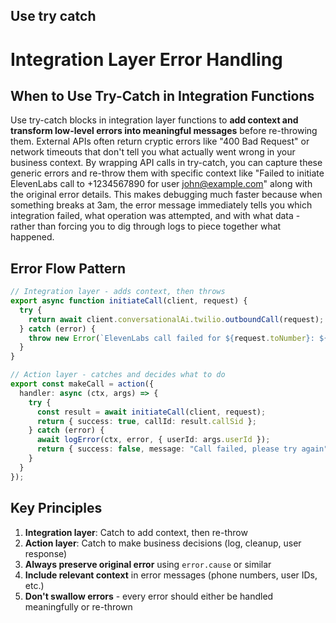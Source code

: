 ## Use try catch 
# Integration Layer Error Handling

## When to Use Try-Catch in Integration Functions

Use try-catch blocks in integration layer functions to **add context and transform low-level errors into meaningful messages** before re-throwing them. External APIs often return cryptic errors like "400 Bad Request" or network timeouts that don't tell you what actually went wrong in your business context. By wrapping API calls in try-catch, you can capture these generic errors and re-throw them with specific context like "Failed to initiate ElevenLabs call to +1234567890 for user john@example.com" along with the original error details. This makes debugging much faster because when something breaks at 3am, the error message immediately tells you which integration failed, what operation was attempted, and with what data - rather than forcing you to dig through logs to piece together what happened.

## Error Flow Pattern

```typescript
// Integration layer - adds context, then throws
export async function initiateCall(client, request) {
  try {
    return await client.conversationalAi.twilio.outboundCall(request);
  } catch (error) {
    throw new Error(`ElevenLabs call failed for ${request.toNumber}: ${error.message}`);
  }
}

// Action layer - catches and decides what to do
export const makeCall = action({
  handler: async (ctx, args) => {
    try {
      const result = await initiateCall(client, request);
      return { success: true, callId: result.callSid };
    } catch (error) {
      await logError(ctx, error, { userId: args.userId });
      return { success: false, message: "Call failed, please try again" };
    }
  }
});
```

## Key Principles

1. **Integration layer**: Catch to add context, then re-throw
2. **Action layer**: Catch to make business decisions (log, cleanup, user response)
3. **Always preserve original error** using `error.cause` or similar
4. **Include relevant context** in error messages (phone numbers, user IDs, etc.)
5. **Don't swallow errors** - every error should either be handled meaningfully or re-thrown